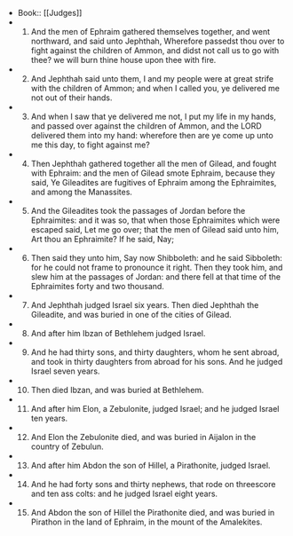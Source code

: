 - Book:: [[Judges]]
- 1. And the men of Ephraim gathered themselves together, and went northward, and said unto Jephthah, Wherefore passedst thou over to fight against the children of Ammon, and didst not call us to go with thee? we will burn thine house upon thee with fire.
- 2. And Jephthah said unto them, I and my people were at great strife with the children of Ammon; and when I called you, ye delivered me not out of their hands.
- 3. And when I saw that ye delivered me not, I put my life in my hands, and passed over against the children of Ammon, and the LORD delivered them into my hand: wherefore then are ye come up unto me this day, to fight against me?
- 4. Then Jephthah gathered together all the men of Gilead, and fought with Ephraim: and the men of Gilead smote Ephraim, because they said, Ye Gileadites are fugitives of Ephraim among the Ephraimites, and among the Manassites.
- 5. And the Gileadites took the passages of Jordan before the Ephraimites: and it was so, that when those Ephraimites which were escaped said, Let me go over; that the men of Gilead said unto him, Art thou an Ephraimite? If he said, Nay;
- 6. Then said they unto him, Say now Shibboleth: and he said Sibboleth: for he could not frame to pronounce it right. Then they took him, and slew him at the passages of Jordan: and there fell at that time of the Ephraimites forty and two thousand.
- 7. And Jephthah judged Israel six years. Then died Jephthah the Gileadite, and was buried in one of the cities of Gilead.
- 8. And after him Ibzan of Bethlehem judged Israel.
- 9. And he had thirty sons, and thirty daughters, whom he sent abroad, and took in thirty daughters from abroad for his sons. And he judged Israel seven years.
- 10. Then died Ibzan, and was buried at Bethlehem.
- 11. And after him Elon, a Zebulonite, judged Israel; and he judged Israel ten years.
- 12. And Elon the Zebulonite died, and was buried in Aijalon in the country of Zebulun.
- 13. And after him Abdon the son of Hillel, a Pirathonite, judged Israel.
- 14. And he had forty sons and thirty nephews, that rode on threescore and ten ass colts: and he judged Israel eight years.
- 15. And Abdon the son of Hillel the Pirathonite died, and was buried in Pirathon in the land of Ephraim, in the mount of the Amalekites.

